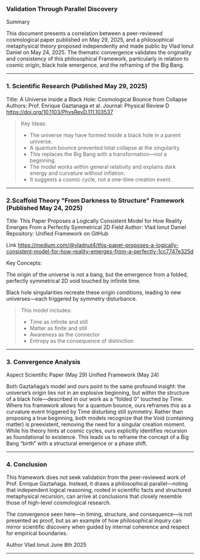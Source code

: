 ### Validation Through Parallel Discovery

Summary

This document presents a correlation between a peer-reviewed cosmological paper published on May 29, 2025, and a philosophical metaphysical theory proposed independently and made public by Vlad Ionut Daniel on May 24, 2025. The thematic convergence validates the originality and consistency of this philosophical Framework, particularly in relation to cosmic origin, black hole emergence, and the reframing of the Big Bang.


---

### 1. Scientific Research (Published May 29, 2025)

Title: A Universe inside a Black Hole: Cosmological Bounce from Collapse
Authors: Prof. Enrique Gaztanaga et al.
Journal: Physical Review D
https://doi.org/10.1103/PhysRevD.111.103537

> Key Ideas:
>
> - The universe may have formed inside a black hole in a parent universe.
> - A quantum bounce prevented total collapse at the singularity.
> - This replaces the Big Bang with a transformation—not a beginning.
> - The model works within general relativity and explains dark energy and curvature without inflation.
> - It suggests a cosmic cycle, not a one-time creation event.



---

### 2.Scaffold Theory "From Darkness to Structure" Framework (Published May 24, 2025)

Title: This Paper Proposes a Logically Consistent Model for How Reality Emerges From a Perfectly Symmetrical 2D Field
Author: Vlad Ionut Daniel
Repository: Unified Framework on GitHub


Link
https://medium.com/@vladnut4/this-paper-proposes-a-logically-consistent-model-for-how-reality-emerges-from-a-perfectly-1cc7747e325d


Key Concepts:

The origin of the universe is not a bang, but the emergence from a folded, perfectly symmetrical 2D void touched by infinite time.

Black hole singularities recreate these origin conditions, leading to new universes—each triggered by symmetry disturbance.

>This model includes:
>
> - Time as infinite and still
> - Matter as finite and still
> - Awareness as the connector
> - Entropy as the consequence of distinction


---

### 3. Convergence Analysis

Aspect	Scientific Paper (May 29)	Unified Framework (May 24)

Both Gaztañaga’s model and ours point to the same profound insight: the universe’s origin lies not in an explosive beginning, but within the structure of a black hole—described in our work as a “folded 0” touched by Time. Where his framework allows for a quantum bounce, ours reframes this as a curvature event triggered by Time disturbing still symmetry. Rather than proposing a true beginning, both models recognize that the Void  (containing matter) is preexistent, removing the need for a singular creation moment. While his theory hints at cosmic cycles, ours explicitly identifies recursion as foundational to existence. This leads us to reframe the concept of a Big Bang “birth” with a structural emergence or a phase shift.

---

### 4. Conclusion

This framework does not seek validation from the peer-reviewed work of Prof. Enrique Gaztañaga. Instead, it draws a philosophical parallel—noting that independent logical reasoning, rooted in scientific facts and structured metaphysical recursion, can arrive at conclusions that closely resemble those of high-level cosmological research.

The convergence seen here—in timing, structure, and consequence—is not presented as proof, but as an example of how philosophical inquiry can mirror scientific discovery when guided by internal coherence and respect for empirical boundaries.

Author
Vlad Ionut 
June 8th 2025

---
